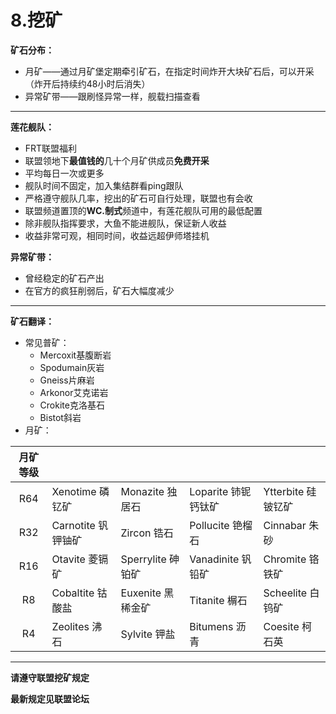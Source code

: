 # 8.挖矿

**矿石分布：**

* 月矿——通过月矿堡定期牵引矿石，在指定时间炸开大块矿石后，可以开采（炸开后持续约48小时后消失）
* 异常矿带——跟刷怪异常一样，舰载扫描查看
****
**莲花舰队：**
* FRT联盟福利
* 联盟领地下**最值钱的**几十个月矿供成员**免费开采**
* 平均每日一次或更多
* 舰队时间不固定，加入集结群看ping跟队
* 严格遵守舰队几率，挖出的矿石可自行处理，联盟也有会收
* 联盟频道置顶的**WC.制式**频道中，有莲花舰队可用的最低配置
* 除非舰队指挥要求，大鱼不能进舰队，保证新人收益
* 收益非常可观，相同时间，收益远超伊师塔挂机
  
**异常矿带：**
* 曾经稳定的矿石产出
* 在官方的疯狂削弱后，矿石大幅度减少
****
**矿石翻译：**

* 常见普矿： 
  * Mercoxit基腹断岩
  * Spodumain灰岩
  * Gneiss片麻岩
  * Arkonor艾克诺岩
  * Crokite克洛基石
  * Bistot斜岩
* 月矿： 

| 月矿等级 |                    |                    |                    |                 |        
| :----:  | :----              | :----              | :----              | :----              |
| R64     | Xenotime 磷钇矿    |  Monazite 独居石   | Loparite 铈铌钙钛矿 | Ytterbite 硅铍钇矿|
| R32     | Carnotite 钒钾铀矿 |  Zircon 锆石       | Pollucite 铯榴石    | Cinnabar 朱砂     |
| R16     | Otavite 菱镉矿     |  Sperrylite 砷铂矿 | Vanadinite 钒铅矿   | Chromite 铬铁矿   |
| R8      | Cobaltite 钴酸盐   |  Euxenite 黑稀金矿 | Titanite 榍石       | Scheelite 白钨矿  |
| R4      | Zeolites 沸石      |  Sylvite 钾盐      | Bitumens 沥青       | Coesite 柯石英    |
****
**请遵守联盟挖矿规定**

**最新规定见联盟论坛**
